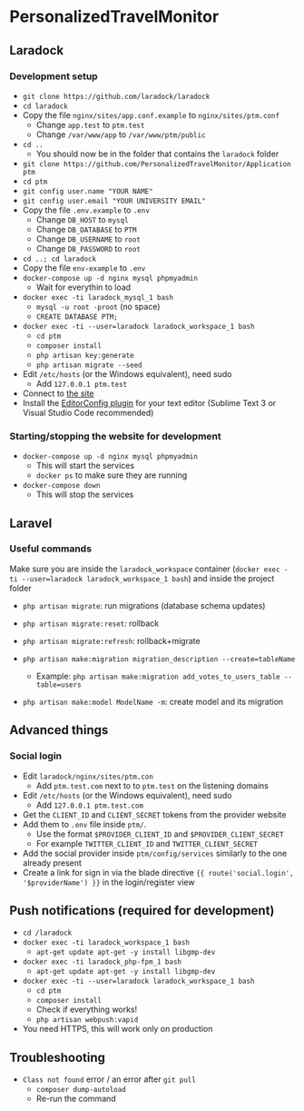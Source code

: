 # PersonalizedTravelMonitor

## Laradock

### Development setup

* `git clone https://github.com/laradock/laradock`
* `cd laradock`
* Copy the file `nginx/sites/app.conf.example` to `nginx/sites/ptm.conf`
	* Change `app.test` to `ptm.test`
	* Change `/var/www/app` to `/var/www/ptm/public`
* `cd ..`
	* You should now be in the folder that contains the `laradock` folder
* `git clone https://github.com/PersonalizedTravelMonitor/Application ptm`
*	`cd ptm`
* `git config user.name "YOUR NAME"`
* `git config user.email "YOUR UNIVERSITY EMAIL"`
* Copy the file `.env.example` to `.env`
	* Change `DB_HOST` to `mysql`
	* Change `DB_DATABASE` to `PTM`
	* Change `DB_USERNAME` to `root`
	* Change `DB_PASSWORD` to `root`
* `cd ..; cd laradock`
* Copy the file `env-example` to `.env`
* `docker-compose up -d nginx mysql phpmyadmin`
	* Wait for everythin to load
* `docker exec -ti laradock_mysql_1 bash`
	* `mysql -u root -proot` (no space)
	* `CREATE DATABASE PTM;`
* `docker exec -ti --user=laradock laradock_workspace_1 bash`
	* `cd ptm`
	* `composer install`
	* `php artisan key:generate`
	* `php artisan migrate --seed`
* Edit `/etc/hosts` (or the Windows equivalent), need sudo
	* Add `127.0.0.1 ptm.test`
* Connect to [the site](http://ptm.test)
* Install the [EditorConfig plugin](http://editorconfig.org/#download) for your text editor (Sublime Text 3 or Visual Studio Code recommended)

### Starting/stopping the website for development

* `docker-compose up -d nginx mysql phpmyadmin`
	* This will start the services
	* `docker ps` to make sure they are running
* `docker-compose down`
	* This will stop the services

## Laravel

### Useful commands

Make sure you are inside the `laradock_workspace` container (`docker exec -ti --user=laradock laradock_workspace_1 bash`) and inside the project folder

* `php artisan migrate`: run migrations (database schema updates)
* `php artisan migrate:reset`: rollback
* `php artisan migrate:refresh`: rollback+migrate

* `php artisan make:migration migration_description --create=tableName`
	* Example: `php artisan make:migration add_votes_to_users_table --table=users`

* `php artisan make:model ModelName -m`: create model and its migration

## Advanced things

### Social login

* Edit `laradock/nginx/sites/ptm.con`
	* Add `ptm.test.com` next to to `ptm.test` on the listening domains
* Edit `/etc/hosts` (or the Windows equivalent), need sudo
	* Add `127.0.0.1 ptm.test.com`
* Get the `CLIENT_ID` and `CLIENT_SECRET` tokens from the provider website
* Add them to `.env` file inside `ptm/`.
	* Use the format `$PROVIDER_CLIENT_ID` and `$PROVIDER_CLIENT_SECRET`
	* For example `TWITTER_CLIENT_ID` and `TWITTER_CLIENT_SECRET`
* Add the social provider inside `ptm/config/services` similarly to the one already present
* Create a link for sign in via the blade directive `{{ route('social.login', '$providerName') }}` in the login/register view

## Push notifications (required for development)

* `cd /laradock`
* `docker exec -ti laradock_workspace_1 bash`
	* `apt-get update apt-get -y install libgmp-dev`
* `docker exec -ti laradock_php-fpm_1 bash`
	* `apt-get update apt-get -y install libgmp-dev`
* `docker exec -ti --user=laradock laradock_workspace_1 bash`
	* `cd ptm`
	* `composer install`
	* Check if everything works!
	* `php artisan webpush:vapid`
* You need HTTPS, this will work only on production

## Troubleshooting

* `Class not found` error / an error after `git pull`
	* `composer dump-autoload`
	* Re-run the command

